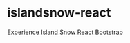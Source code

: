 # islandsnow-react
[Experience Island Snow React Bootstrap](http://courses.ics.hawaii.edu/ics314s25/morea/react/experience-islandsnow-react-bootstrap.html)


